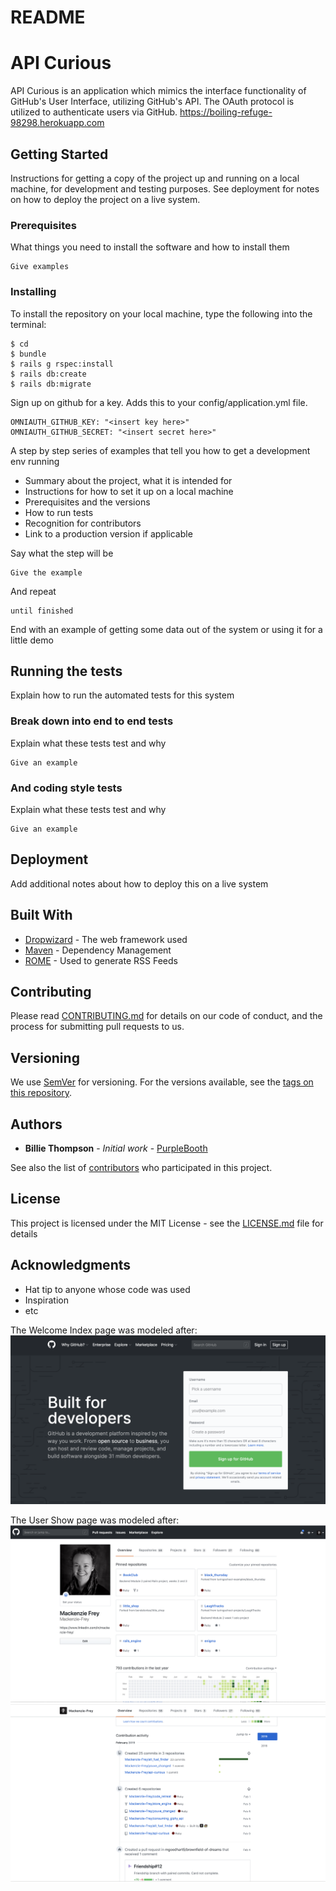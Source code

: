 # README

# API Curious
API Curious is an application which mimics the interface functionality of GitHub's User Interface, utilizing GitHub's API. The OAuth protocol is utilized to authenticate users via GitHub.
https://boiling-refuge-98298.herokuapp.com

## Getting Started

Instructions for getting a copy of the project up and running on a local machine, for development and testing purposes. See deployment for notes on how to deploy the project on a live system.

### Prerequisites

What things you need to install the software and how to install them

```
Give examples
```

### Installing

To install the repository on your local machine, type the following into the terminal:

```
$ cd
$ bundle
$ rails g rspec:install
$ rails db:create
$ rails db:migrate
```

Sign up on github for a key. Adds this to your config/application.yml file.
```
OMNIAUTH_GITHUB_KEY: "<insert key here>"
OMNIAUTH_GITHUB_SECRET: "<insert secret here>"
```

A step by step series of examples that tell you how to get a development env running




- Summary about the project, what it is intended for
- Instructions for how to set it up on a local machine
- Prerequisites and the versions
- How to run tests
- Recognition for contributors
- Link to a production version if applicable

Say what the step will be

```
Give the example
```

And repeat

```
until finished
```

End with an example of getting some data out of the system or using it for a little demo

## Running the tests

Explain how to run the automated tests for this system

### Break down into end to end tests

Explain what these tests test and why

```
Give an example
```

### And coding style tests

Explain what these tests test and why

```
Give an example
```

## Deployment

Add additional notes about how to deploy this on a live system

## Built With

* [Dropwizard](http://www.dropwizard.io/1.0.2/docs/) - The web framework used
* [Maven](https://maven.apache.org/) - Dependency Management
* [ROME](https://rometools.github.io/rome/) - Used to generate RSS Feeds

## Contributing

Please read [CONTRIBUTING.md](https://gist.github.com/PurpleBooth/b24679402957c63ec426) for details on our code of conduct, and the process for submitting pull requests to us.

## Versioning

We use [SemVer](http://semver.org/) for versioning. For the versions available, see the [tags on this repository](https://github.com/your/project/tags).

## Authors

* **Billie Thompson** - *Initial work* - [PurpleBooth](https://github.com/PurpleBooth)

See also the list of [contributors](https://github.com/your/project/contributors) who participated in this project.

## License

This project is licensed under the MIT License - see the [LICENSE.md](LICENSE.md) file for details

## Acknowledgments

* Hat tip to anyone whose code was used
* Inspiration
* etc


The Welcome Index page was modeled after:
![Alt text](./public/github_welcome_index.png?raw=true "GitHub's Welcome Index Page")

The User Show page was modeled after:
![Alt text](./public/github_users_show_01.png?raw=true "GitHub's Welcome Index Page")
![Alt text](./public/github_users_show_02.png?raw=true "GitHub's Welcome Index Page")
